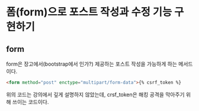 # 폼(form)으로 포스트 작성과 수정 기능 구현하기
## form
form은 장고에서(bootstrap에서 인가?) 제공하는 포스트 작성을 가능하게 하는 메서드이다.  
```HTML
<form method="post" enctype="multipart/form-data">{% csrf_token %}
```
위의 코드는 강의에서 깊게 설명하지 않았는데, crsf_token은 해킹 공격을 막아주기 위해 쓰이는 코드이다.  

## 
